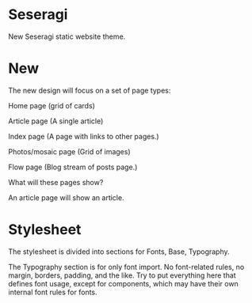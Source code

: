 # Seseragi

New Seseragi static website theme.

# New

The new design will focus on a set of page types:

Home page (grid of cards)

Article page (A single article)

Index page (A page with links to other pages.)

Photos/mosaic page (Grid of images)

Flow page (Blog stream of posts page.)

What will these pages show?

An article page will show an article.


# Stylesheet

The stylesheet is divided into sections for Fonts, Base, Typography.

The Typography section is for only font import. No font-related rules, no margin, borders, padding, and the like. Try to put everything here that defines font usage, except for components, which may have their own internal font rules for fonts.

